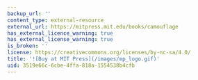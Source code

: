 ```yaml
---
backup_url: ''
content_type: external-resource
external_url: https://mitpress.mit.edu/books/camouflage
has_external_licence_warning: true
has_external_license_warning: true
is_broken: ''
license: https://creativecommons.org/licenses/by-nc-sa/4.0/
title: '![Buy at MIT Press](/images/mp_logo.gif)'
uid: 3519e66c-6cbe-4ffa-818a-1554538b4cfb
---
```

